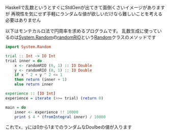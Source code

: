 Haskellで乱数というとすぐにStdGenが出てきて面倒くさいイメージがありますが
再現性を気にせず手軽にランダムな値が欲しいだけなら難しいことを考える必要はありません

以下はモンテカルロ法で円周率を求めるプログラムです。
乱数生成に使っているのは[System.Random](https://hackage.haskell.org/package/random/docs/System-Random.html)の[randomRIO](https://hackage.haskell.org/package/random/docs/System-Random.html#v:randomRIO)という[Random](https://hackage.haskell.org/package/random/docs/System-Random.html#t:Random)クラスのメソッドです

```haskell
import System.Random

trial :: Int -> IO Int
trial inner = do
    x <- randomRIO (0, 1) :: IO Double
    y <- randomRIO (0, 1) :: IO Double
    if x ^ 2 + y ^ 2 <= 1
    then return (inner + 1)
    else return inner

experience :: [IO Int]
experience = iterate (>>= trial) (return 0) 

main = do
    inner <- experience !! 10000
    print $ 4 * (fromIntegral inner) / 10000
```

これで`x, y`には0から1までのランダムなDoulbeの値が入ります
